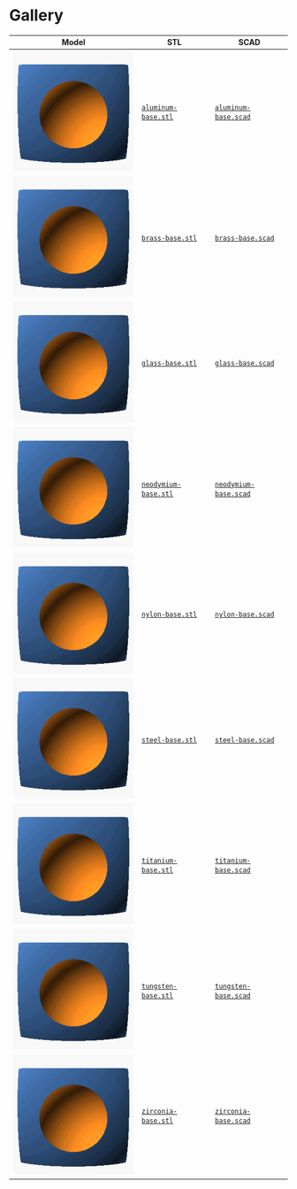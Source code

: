 # Gallery

| Model | STL | SCAD |
|-------|-----|------|
| ![aluminum-base](aluminum-base.gif) | [`aluminum-base.stl`](aluminum-base.stl) | [`aluminum-base.scad`](aluminum-base.scad) |
| ![brass-base](brass-base.gif) | [`brass-base.stl`](brass-base.stl) | [`brass-base.scad`](brass-base.scad) |
| ![glass-base](glass-base.gif) | [`glass-base.stl`](glass-base.stl) | [`glass-base.scad`](glass-base.scad) |
| ![neodymium-base](neodymium-base.gif) | [`neodymium-base.stl`](neodymium-base.stl) | [`neodymium-base.scad`](neodymium-base.scad) |
| ![nylon-base](nylon-base.gif) | [`nylon-base.stl`](nylon-base.stl) | [`nylon-base.scad`](nylon-base.scad) |
| ![steel-base](steel-base.gif) | [`steel-base.stl`](steel-base.stl) | [`steel-base.scad`](steel-base.scad) |
| ![titanium-base](titanium-base.gif) | [`titanium-base.stl`](titanium-base.stl) | [`titanium-base.scad`](titanium-base.scad) |
| ![tungsten-base](tungsten-base.gif) | [`tungsten-base.stl`](tungsten-base.stl) | [`tungsten-base.scad`](tungsten-base.scad) |
| ![zirconia-base](zirconia-base.gif) | [`zirconia-base.stl`](zirconia-base.stl) | [`zirconia-base.scad`](zirconia-base.scad) |
